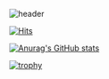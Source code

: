 ![header](https://capsule-render.vercel.app/api?type=wave&color=auto&height=300&section=header&text=Welcome%20to%20GEUNYANG&fontSize=70)

[![Hits](https://hits.seeyoufarm.com/api/count/incr/badge.svg?url=https://github.com/geunyang)](https://hits.seeyoufarm.com)

[![Anurag's GitHub stats](https://github-readme-stats.vercel.app/api?username=geunyang)](https://github.com/anuraghazra/github-readme-stats)

[![trophy](https://github-profile-trophy.vercel.app/?username=geunyang&theme=onedark)](https://github.com/ryo-ma/github-profile-trophy)                